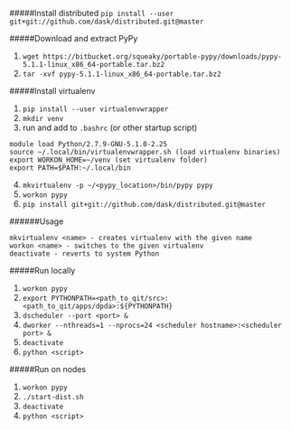#####Install distributed
`pip install --user git+git://github.com/dask/distributed.git@master`

#####Download and extract PyPy
1) `wget https://bitbucket.org/squeaky/portable-pypy/downloads/pypy-5.1.1-linux_x86_64-portable.tar.bz2`
2) `tar -xvf pypy-5.1.1-linux_x86_64-portable.tar.bz2`

#####Install virtualenv
1) `pip install --user virtualenvwrapper`
2) `mkdir venv`
3) run and add to `.bashrc` (or other startup script)

```
module load Python/2.7.9-GNU-5.1.0-2.25
source ~/.local/bin/virtualenvwrapper.sh (load virtualenv binaries)
export WORKON_HOME=~/venv (set virtualenv folder)
export PATH=$PATH:~/.local/bin
```
4) `mkvirtualenv -p ~/<pypy_location>/bin/pypy pypy`
5) `workon pypy`
6) `pip install git+git://github.com/dask/distributed.git@master`

######Usage
```
mkvirtualenv <name> - creates virtualenv with the given name
workon <name> - switches to the given virtualenv
deactivate - reverts to system Python
```

#####Run locally
1) `workon pypy`
2) `export PYTHONPATH=<path_to_qit/src>:<path_to_qit/apps/dpda>:${PYTHONPATH}`
3) `dscheduler --port <port> &`
4) `dworker --nthreads=1 --nprocs=24 <scheduler hostname>:<scheduler port> &`
5) `deactivate`
6) `python <script>`

#####Run on nodes
1) `workon pypy`
2) `./start-dist.sh`
3) `deactivate`
4) `python <script>`
